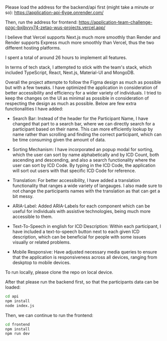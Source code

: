 Please load the address for the backend/api first (might take a minute or so): https://application-api-6yqe.onrender.com/

Then, run the address for frontend: https://application-team-challenge-pzgc-bxjbvvy74-zetao-wus-projects.vercel.app/

I believe that Vercel supports Next.js much more smoothly than Render and Render supports Express much more smoothly than Vercel, thus the two different hosting platforms.

I spent a total of around 26 hours to implement all features.

In terms of tech stack, I attempted to stick with the team's stack, which included TypeScript, React, Next.js, Material-UI and MongoDB.

Overall the project attempte to follow the Figma design as much as possible but with a few tweaks. I have optimized the application in consideration of better accessibility and efficiency for a wider variety of individuals. I tried to keep the changes on the UI as minimal as possible in consideration of respecting the design as much as possible. Below are few extra functionalities I have added:

 - Search Bar: Instead of the header for the Participant Name, I have changed that part to a search bar, where we can directly search for a participant based on their name. This can more efficiently lookup by name rather than scrolling and finding the correct participant, which can be time consuming given the amount of data.

 - Sorting Mechanism: I have incorporated an popup modal for sorting, which the user can sort by name alphabetically and by ICD Count, both ascending and descending, and also a search functionality where the user can sort by ICD Code. By typing in the ICD Code, the application will sort out users with that specific ICD Code for reference.

 - Translation: For better accessibility, I have added a translation functionality that ranges a wide variety of langauges. I also made sure to not change the participants names with the translation as that can get a bit messy.

 - ARIA-Label: Added ARIA-Labels for each component which can be useful for individuals with assistive technologies, being much more accessible to them.

 - Text-To-Speech in english for ICD Description: Within each participant, I have included a text-to-speech button next to each given ICD description, which can be beneficial for people with some issues visually or related problems.

 - Mobile Responsive: Have adjusted necessary media queries to ensure that the application is responsiveness across all devices, ranging from deskptop to mobile devices.


To run locally, please clone the repo on local device.

After that please run the backend first, so that the participants data can be loaded: 

```bash
cd api
npm install
node index.js
```

Then, we can continue to run the frontend: 

```bash
cd frontend
npm install
npm run dev
```

